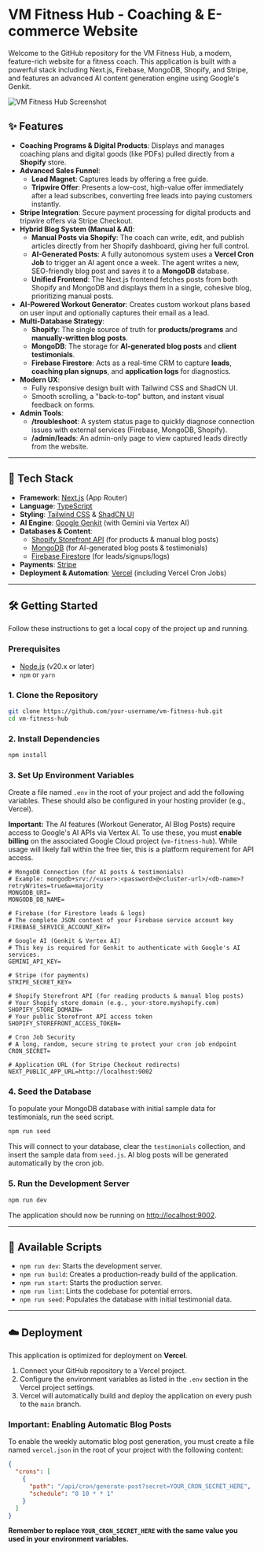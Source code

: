 # VM Fitness Hub - Coaching & E-commerce Website

Welcome to the GitHub repository for the VM Fitness Hub, a modern, feature-rich website for a fitness coach. This application is built with a powerful stack including Next.js, Firebase, MongoDB, Shopify, and Stripe, and features an advanced AI content generation engine using Google's Genkit.

![VM Fitness Hub Screenshot](https://picsum.photos/seed/readme/1200/630)

## ✨ Features

- **Coaching Programs & Digital Products**: Displays and manages coaching plans and digital goods (like PDFs) pulled directly from a **Shopify** store.
- **Advanced Sales Funnel**:
    - **Lead Magnet**: Captures leads by offering a free guide.
    - **Tripwire Offer**: Presents a low-cost, high-value offer immediately after a lead subscribes, converting free leads into paying customers instantly.
- **Stripe Integration**: Secure payment processing for digital products and tripwire offers via Stripe Checkout.
- **Hybrid Blog System (Manual & AI)**:
    - **Manual Posts via Shopify**: The coach can write, edit, and publish articles directly from her Shopify dashboard, giving her full control.
    - **AI-Generated Posts**: A fully autonomous system uses a **Vercel Cron Job** to trigger an AI agent once a week. The agent writes a new, SEO-friendly blog post and saves it to a **MongoDB** database.
    - **Unified Frontend**: The Next.js frontend fetches posts from both Shopify and MongoDB and displays them in a single, cohesive blog, prioritizing manual posts.
- **AI-Powered Workout Generator**: Creates custom workout plans based on user input and optionally captures their email as a lead.
- **Multi-Database Strategy**:
    - **Shopify**: The single source of truth for **products/programs** and **manually-written blog posts**.
    - **MongoDB**: The storage for **AI-generated blog posts** and **client testimonials**.
    - **Firebase Firestore**: Acts as a real-time CRM to capture **leads**, **coaching plan signups**, and **application logs** for diagnostics.
- **Modern UX**:
    - Fully responsive design built with Tailwind CSS and ShadCN UI.
    - Smooth scrolling, a "back-to-top" button, and instant visual feedback on forms.
- **Admin Tools**:
    - **/troubleshoot**: A system status page to quickly diagnose connection issues with external services (Firebase, MongoDB, Shopify).
    - **/admin/leads**: An admin-only page to view captured leads directly from the website.

---

## 🚀 Tech Stack

- **Framework**: [Next.js](https://nextjs.org/) (App Router)
- **Language**: [TypeScript](https://www.typescriptlang.org/)
- **Styling**: [Tailwind CSS](https://tailwindcss.com/) & [ShadCN UI](https://ui.shadcn.com/)
- **AI Engine**: [Google Genkit](https://firebase.google.com/docs/genkit) (with Gemini via Vertex AI)
- **Databases & Content**: 
    - [Shopify Storefront API](https://shopify.dev/docs/api/storefront) (for products & manual blog posts)
    - [MongoDB](https://www.mongodb.com/) (for AI-generated blog posts & testimonials)
    - [Firebase Firestore](https://firebase.google.com/docs/firestore) (for leads/signups/logs)
- **Payments**: [Stripe](https://stripe.com/)
- **Deployment & Automation**: [Vercel](https://vercel.com/) (including Vercel Cron Jobs)

---

## 🛠️ Getting Started

Follow these instructions to get a local copy of the project up and running.

### Prerequisites

- [Node.js](https://nodejs.org/en) (v20.x or later)
- `npm` or `yarn`

### 1. Clone the Repository

```bash
git clone https://github.com/your-username/vm-fitness-hub.git
cd vm-fitness-hub
```

### 2. Install Dependencies

```bash
npm install
```

### 3. Set Up Environment Variables

Create a file named `.env` in the root of your project and add the following variables. These should also be configured in your hosting provider (e.g., Vercel).

**Important:** The AI features (Workout Generator, AI Blog Posts) require access to Google's AI APIs via Vertex AI. To use these, you must **enable billing** on the associated Google Cloud project (`vm-fitness-hub`). While usage will likely fall within the free tier, this is a platform requirement for API access.

```env
# MongoDB Connection (for AI posts & testimonials)
# Example: mongodb+srv://<user>:<password>@<cluster-url>/<db-name>?retryWrites=true&w=majority
MONGODB_URI=
MONGODB_DB_NAME=

# Firebase (for Firestore leads & logs)
# The complete JSON content of your Firebase service account key
FIREBASE_SERVICE_ACCOUNT_KEY=

# Google AI (Genkit & Vertex AI)
# This key is required for Genkit to authenticate with Google's AI services.
GEMINI_API_KEY=

# Stripe (for payments)
STRIPE_SECRET_KEY=

# Shopify Storefront API (for reading products & manual blog posts)
# Your Shopify store domain (e.g., your-store.myshopify.com)
SHOPIFY_STORE_DOMAIN=
# Your public Storefront API access token
SHOPIFY_STOREFRONT_ACCESS_TOKEN=

# Cron Job Security
# A long, random, secure string to protect your cron job endpoint
CRON_SECRET=

# Application URL (for Stripe Checkout redirects)
NEXT_PUBLIC_APP_URL=http://localhost:9002
```

### 4. Seed the Database

To populate your MongoDB database with initial sample data for testimonials, run the seed script.

```bash
npm run seed
```
This will connect to your database, clear the `testimonials` collection, and insert the sample data from `seed.js`. AI blog posts will be generated automatically by the cron job.

### 5. Run the Development Server

```bash
npm run dev
```

The application should now be running on [http://localhost:9002](http://localhost:9002).

---

## 📜 Available Scripts

- `npm run dev`: Starts the development server.
- `npm run build`: Creates a production-ready build of the application.
- `npm run start`: Starts the production server.
- `npm run lint`: Lints the codebase for potential errors.
- `npm run seed`: Populates the database with initial testimonial data.

---

## ☁️ Deployment

This application is optimized for deployment on **Vercel**. 

1.  Connect your GitHub repository to a Vercel project.
2.  Configure the environment variables as listed in the `.env` section in the Vercel project settings.
3.  Vercel will automatically build and deploy the application on every push to the `main` branch.

### **Important: Enabling Automatic Blog Posts**
To enable the weekly automatic blog post generation, you must create a file named `vercel.json` in the root of your project with the following content:

```json
{
  "crons": [
    {
      "path": "/api/cron/generate-post?secret=YOUR_CRON_SECRET_HERE",
      "schedule": "0 10 * * 1"
    }
  ]
}
```
**Remember to replace `YOUR_CRON_SECRET_HERE` with the same value you used in your environment variables.**
